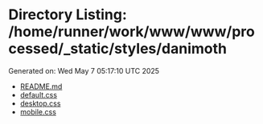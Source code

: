 # Directory Listing: /home/runner/work/www/www/processed/_static/styles/danimoth
Generated on: Wed May  7 05:17:10 UTC 2025

- [README.md](README.md)
- [default.css](default.css)
- [desktop.css](desktop.css)
- [mobile.css](mobile.css)
